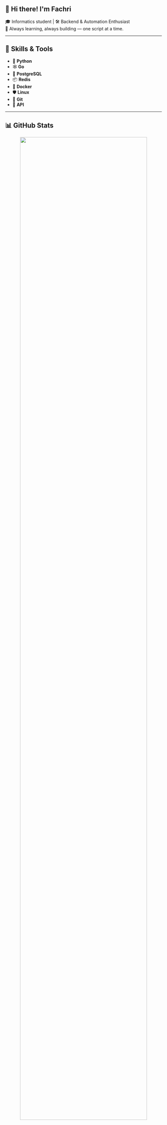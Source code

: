 ## 👋 Hi there! I'm Fachri

🎓 Informatics student | 🛠️ Backend & Automation Enthusiast  
🚀 Always learning, always building — one script at a time.  

---

## 🔧 Skills & Tools

- 🐍 **Python**
- 🕸️ **Go**
- 🐘 **PostgreSQL**
- 📦 **Redis**
- 🐳 **Docker**
- 🛡️ **Linux**
- 🧠 **Git** 
- 📁 **API**

---

## 📊 GitHub Stats

<p align="center">
  <img src="https://github-readme-stats.vercel.app/api?username=fachriaziz&show_icons=true&theme=radical" width="90%"/>
</p>

<p align="center">
  <img src="https://streak-stats.demolab.com?user=fachriaziz&theme=radical" width="90%"/>
</p>

---

## 📌 Current Focus

- 🔍 Learning deeper backend structure  
- 🔐 Exploring security & API protection  
- 🤖 Making small language models & bots  
- 🧪 Running experiments with real-world tools

---

## 📬 Let's Connect!

[![Email](https://img.shields.io/badge/email-me-blue?logo=gmail&style=flat)](mailto:fachri.aziz@outlook.com)

